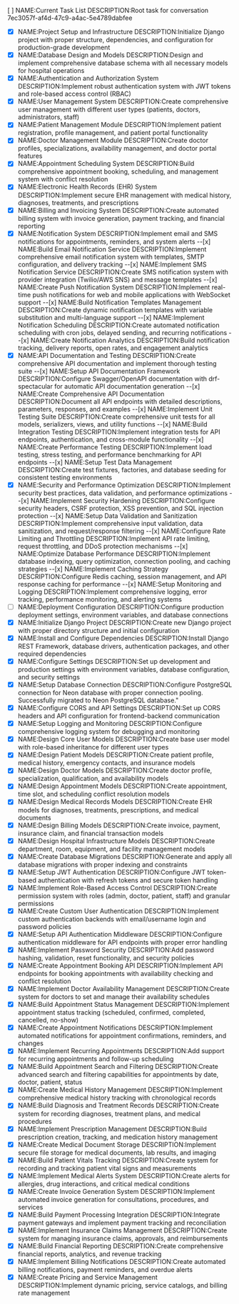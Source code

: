 [ ] NAME:Current Task List DESCRIPTION:Root task for conversation 7ec3057f-af4d-47c9-a4ac-5e4789dabfee
-[x] NAME:Project Setup and Infrastructure DESCRIPTION:Initialize Django project with proper structure, dependencies, and configuration for production-grade development
-[x] NAME:Database Design and Models DESCRIPTION:Design and implement comprehensive database schema with all necessary models for hospital operations
-[x] NAME:Authentication and Authorization System DESCRIPTION:Implement robust authentication system with JWT tokens and role-based access control (RBAC)
-[x] NAME:User Management System DESCRIPTION:Create comprehensive user management with different user types (patients, doctors, administrators, staff)
-[x] NAME:Patient Management Module DESCRIPTION:Implement patient registration, profile management, and patient portal functionality
-[x] NAME:Doctor Management Module DESCRIPTION:Create doctor profiles, specializations, availability management, and doctor portal features
-[x] NAME:Appointment Scheduling System DESCRIPTION:Build comprehensive appointment booking, scheduling, and management system with conflict resolution
-[x] NAME:Electronic Health Records (EHR) System DESCRIPTION:Implement secure EHR management with medical history, diagnoses, treatments, and prescriptions
-[x] NAME:Billing and Invoicing System DESCRIPTION:Create automated billing system with invoice generation, payment tracking, and financial reporting
-[x] NAME:Notification System DESCRIPTION:Implement email and SMS notifications for appointments, reminders, and system alerts
--[x] NAME:Build Email Notification Service DESCRIPTION:Implement comprehensive email notification system with templates, SMTP configuration, and delivery tracking
--[x] NAME:Implement SMS Notification Service DESCRIPTION:Create SMS notification system with provider integration (Twilio/AWS SNS) and message templates
--[x] NAME:Create Push Notification System DESCRIPTION:Implement real-time push notifications for web and mobile applications with WebSocket support
--[x] NAME:Build Notification Templates Management DESCRIPTION:Create dynamic notification templates with variable substitution and multi-language support
--[x] NAME:Implement Notification Scheduling DESCRIPTION:Create automated notification scheduling with cron jobs, delayed sending, and recurring notifications
--[x] NAME:Create Notification Analytics DESCRIPTION:Build notification tracking, delivery reports, open rates, and engagement analytics
-[x] NAME:API Documentation and Testing DESCRIPTION:Create comprehensive API documentation and implement thorough testing suite
--[x] NAME:Setup API Documentation Framework DESCRIPTION:Configure Swagger/OpenAPI documentation with drf-spectacular for automatic API documentation generation
--[x] NAME:Create Comprehensive API Documentation DESCRIPTION:Document all API endpoints with detailed descriptions, parameters, responses, and examples
--[x] NAME:Implement Unit Testing Suite DESCRIPTION:Create comprehensive unit tests for all models, serializers, views, and utility functions
--[x] NAME:Build Integration Testing DESCRIPTION:Implement integration tests for API endpoints, authentication, and cross-module functionality
--[x] NAME:Create Performance Testing DESCRIPTION:Implement load testing, stress testing, and performance benchmarking for API endpoints
--[x] NAME:Setup Test Data Management DESCRIPTION:Create test fixtures, factories, and database seeding for consistent testing environments
-[x] NAME:Security and Performance Optimization DESCRIPTION:Implement security best practices, data validation, and performance optimizations
--[x] NAME:Implement Security Hardening DESCRIPTION:Configure security headers, CSRF protection, XSS prevention, and SQL injection protection
--[x] NAME:Setup Data Validation and Sanitization DESCRIPTION:Implement comprehensive input validation, data sanitization, and request/response filtering
--[x] NAME:Configure Rate Limiting and Throttling DESCRIPTION:Implement API rate limiting, request throttling, and DDoS protection mechanisms
--[x] NAME:Optimize Database Performance DESCRIPTION:Implement database indexing, query optimization, connection pooling, and caching strategies
--[x] NAME:Implement Caching Strategy DESCRIPTION:Configure Redis caching, session management, and API response caching for performance
--[x] NAME:Setup Monitoring and Logging DESCRIPTION:Implement comprehensive logging, error tracking, performance monitoring, and alerting systems
-[ ] NAME:Deployment Configuration DESCRIPTION:Configure production deployment settings, environment variables, and database connections
-[x] NAME:Initialize Django Project DESCRIPTION:Create new Django project with proper directory structure and initial configuration
-[x] NAME:Install and Configure Dependencies DESCRIPTION:Install Django REST Framework, database drivers, authentication packages, and other required dependencies
-[x] NAME:Configure Settings DESCRIPTION:Set up development and production settings with environment variables, database configuration, and security settings
-[x] NAME:Setup Database Connection DESCRIPTION:Configure PostgreSQL connection for Neon database with proper connection pooling. Successfully migrated to Neon PostgreSQL database."
-[x] NAME:Configure CORS and API Settings DESCRIPTION:Set up CORS headers and API configuration for frontend-backend communication
-[x] NAME:Setup Logging and Monitoring DESCRIPTION:Configure comprehensive logging system for debugging and monitoring
-[x] NAME:Design Core User Models DESCRIPTION:Create base user model with role-based inheritance for different user types
-[x] NAME:Design Patient Models DESCRIPTION:Create patient profile, medical history, emergency contacts, and insurance models
-[x] NAME:Design Doctor Models DESCRIPTION:Create doctor profile, specialization, qualification, and availability models
-[x] NAME:Design Appointment Models DESCRIPTION:Create appointment, time slot, and scheduling conflict resolution models
-[x] NAME:Design Medical Records Models DESCRIPTION:Create EHR models for diagnoses, treatments, prescriptions, and medical documents
-[x] NAME:Design Billing Models DESCRIPTION:Create invoice, payment, insurance claim, and financial transaction models
-[x] NAME:Design Hospital Infrastructure Models DESCRIPTION:Create department, room, equipment, and facility management models
-[x] NAME:Create Database Migrations DESCRIPTION:Generate and apply all database migrations with proper indexing and constraints
-[x] NAME:Setup JWT Authentication DESCRIPTION:Configure JWT token-based authentication with refresh tokens and secure token handling
-[x] NAME:Implement Role-Based Access Control DESCRIPTION:Create permission system with roles (admin, doctor, patient, staff) and granular permissions
-[x] NAME:Create Custom User Authentication DESCRIPTION:Implement custom authentication backends with email/username login and password policies
-[x] NAME:Setup API Authentication Middleware DESCRIPTION:Configure authentication middleware for API endpoints with proper error handling
-[x] NAME:Implement Password Security DESCRIPTION:Add password hashing, validation, reset functionality, and security policies
-[x] NAME:Create Appointment Booking API DESCRIPTION:Implement API endpoints for booking appointments with availability checking and conflict resolution
-[x] NAME:Implement Doctor Availability Management DESCRIPTION:Create system for doctors to set and manage their availability schedules
-[x] NAME:Build Appointment Status Management DESCRIPTION:Implement appointment status tracking (scheduled, confirmed, completed, cancelled, no-show)
-[x] NAME:Create Appointment Notifications DESCRIPTION:Implement automated notifications for appointment confirmations, reminders, and changes
-[x] NAME:Implement Recurring Appointments DESCRIPTION:Add support for recurring appointments and follow-up scheduling
-[x] NAME:Build Appointment Search and Filtering DESCRIPTION:Create advanced search and filtering capabilities for appointments by date, doctor, patient, status
-[x] NAME:Create Medical History Management DESCRIPTION:Implement comprehensive medical history tracking with chronological records
-[x] NAME:Build Diagnosis and Treatment Records DESCRIPTION:Create system for recording diagnoses, treatment plans, and medical procedures
-[x] NAME:Implement Prescription Management DESCRIPTION:Build prescription creation, tracking, and medication history management
-[x] NAME:Create Medical Document Storage DESCRIPTION:Implement secure file storage for medical documents, lab results, and imaging
-[x] NAME:Build Patient Vitals Tracking DESCRIPTION:Create system for recording and tracking patient vital signs and measurements
-[x] NAME:Implement Medical Alerts System DESCRIPTION:Create alerts for allergies, drug interactions, and critical medical conditions
-[x] NAME:Create Invoice Generation System DESCRIPTION:Implement automated invoice generation for consultations, procedures, and services
-[x] NAME:Build Payment Processing Integration DESCRIPTION:Integrate payment gateways and implement payment tracking and reconciliation
-[x] NAME:Implement Insurance Claims Management DESCRIPTION:Create system for managing insurance claims, approvals, and reimbursements
-[x] NAME:Build Financial Reporting DESCRIPTION:Create comprehensive financial reports, analytics, and revenue tracking
-[x] NAME:Implement Billing Notifications DESCRIPTION:Create automated billing notifications, payment reminders, and overdue alerts
-[x] NAME:Create Pricing and Service Management DESCRIPTION:Implement dynamic pricing, service catalogs, and billing rate management